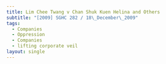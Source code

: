 ```yaml
---
title: Lim Chee Twang v Chan Shuk Kuen Helina and Others
subtitle: "[2009] SGHC 282 / 18\_December\_2009"
tags:
  - Companies
  - Oppression
  - Companies
  - lifting corporate veil
layout: single
---
```


